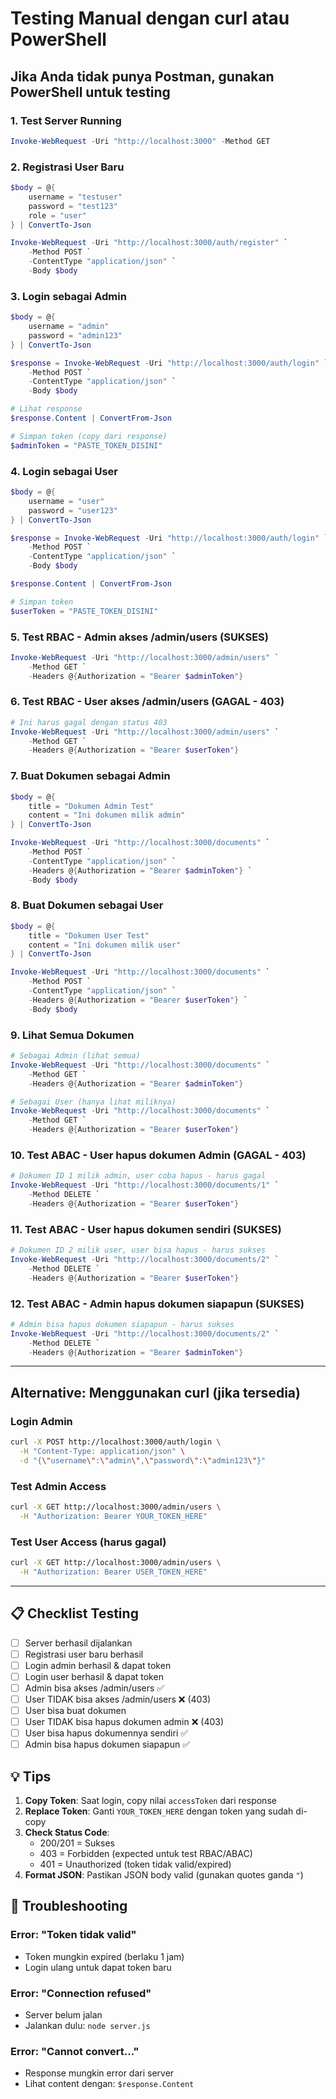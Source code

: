 # Testing Manual dengan curl atau PowerShell

## Jika Anda tidak punya Postman, gunakan PowerShell untuk testing

### 1. Test Server Running
```powershell
Invoke-WebRequest -Uri "http://localhost:3000" -Method GET
```

### 2. Registrasi User Baru
```powershell
$body = @{
    username = "testuser"
    password = "test123"
    role = "user"
} | ConvertTo-Json

Invoke-WebRequest -Uri "http://localhost:3000/auth/register" `
    -Method POST `
    -ContentType "application/json" `
    -Body $body
```

### 3. Login sebagai Admin
```powershell
$body = @{
    username = "admin"
    password = "admin123"
} | ConvertTo-Json

$response = Invoke-WebRequest -Uri "http://localhost:3000/auth/login" `
    -Method POST `
    -ContentType "application/json" `
    -Body $body

# Lihat response
$response.Content | ConvertFrom-Json

# Simpan token (copy dari response)
$adminToken = "PASTE_TOKEN_DISINI"
```

### 4. Login sebagai User
```powershell
$body = @{
    username = "user"
    password = "user123"
} | ConvertTo-Json

$response = Invoke-WebRequest -Uri "http://localhost:3000/auth/login" `
    -Method POST `
    -ContentType "application/json" `
    -Body $body

$response.Content | ConvertFrom-Json

# Simpan token
$userToken = "PASTE_TOKEN_DISINI"
```

### 5. Test RBAC - Admin akses /admin/users (SUKSES)
```powershell
Invoke-WebRequest -Uri "http://localhost:3000/admin/users" `
    -Method GET `
    -Headers @{Authorization = "Bearer $adminToken"}
```

### 6. Test RBAC - User akses /admin/users (GAGAL - 403)
```powershell
# Ini harus gagal dengan status 403
Invoke-WebRequest -Uri "http://localhost:3000/admin/users" `
    -Method GET `
    -Headers @{Authorization = "Bearer $userToken"}
```

### 7. Buat Dokumen sebagai Admin
```powershell
$body = @{
    title = "Dokumen Admin Test"
    content = "Ini dokumen milik admin"
} | ConvertTo-Json

Invoke-WebRequest -Uri "http://localhost:3000/documents" `
    -Method POST `
    -ContentType "application/json" `
    -Headers @{Authorization = "Bearer $adminToken"} `
    -Body $body
```

### 8. Buat Dokumen sebagai User
```powershell
$body = @{
    title = "Dokumen User Test"
    content = "Ini dokumen milik user"
} | ConvertTo-Json

Invoke-WebRequest -Uri "http://localhost:3000/documents" `
    -Method POST `
    -ContentType "application/json" `
    -Headers @{Authorization = "Bearer $userToken"} `
    -Body $body
```

### 9. Lihat Semua Dokumen
```powershell
# Sebagai Admin (lihat semua)
Invoke-WebRequest -Uri "http://localhost:3000/documents" `
    -Method GET `
    -Headers @{Authorization = "Bearer $adminToken"}

# Sebagai User (hanya lihat miliknya)
Invoke-WebRequest -Uri "http://localhost:3000/documents" `
    -Method GET `
    -Headers @{Authorization = "Bearer $userToken"}
```

### 10. Test ABAC - User hapus dokumen Admin (GAGAL - 403)
```powershell
# Dokumen ID 1 milik admin, user coba hapus - harus gagal
Invoke-WebRequest -Uri "http://localhost:3000/documents/1" `
    -Method DELETE `
    -Headers @{Authorization = "Bearer $userToken"}
```

### 11. Test ABAC - User hapus dokumen sendiri (SUKSES)
```powershell
# Dokumen ID 2 milik user, user bisa hapus - harus sukses
Invoke-WebRequest -Uri "http://localhost:3000/documents/2" `
    -Method DELETE `
    -Headers @{Authorization = "Bearer $userToken"}
```

### 12. Test ABAC - Admin hapus dokumen siapapun (SUKSES)
```powershell
# Admin bisa hapus dokumen siapapun - harus sukses
Invoke-WebRequest -Uri "http://localhost:3000/documents/2" `
    -Method DELETE `
    -Headers @{Authorization = "Bearer $adminToken"}
```

---

## Alternative: Menggunakan curl (jika tersedia)

### Login Admin
```bash
curl -X POST http://localhost:3000/auth/login \
  -H "Content-Type: application/json" \
  -d "{\"username\":\"admin\",\"password\":\"admin123\"}"
```

### Test Admin Access
```bash
curl -X GET http://localhost:3000/admin/users \
  -H "Authorization: Bearer YOUR_TOKEN_HERE"
```

### Test User Access (harus gagal)
```bash
curl -X GET http://localhost:3000/admin/users \
  -H "Authorization: Bearer USER_TOKEN_HERE"
```

---

## 📋 Checklist Testing

- [ ] Server berhasil dijalankan
- [ ] Registrasi user baru berhasil
- [ ] Login admin berhasil & dapat token
- [ ] Login user berhasil & dapat token
- [ ] Admin bisa akses /admin/users ✅
- [ ] User TIDAK bisa akses /admin/users ❌ (403)
- [ ] User bisa buat dokumen
- [ ] User TIDAK bisa hapus dokumen admin ❌ (403)
- [ ] User bisa hapus dokumennya sendiri ✅
- [ ] Admin bisa hapus dokumen siapapun ✅

## 💡 Tips

1. **Copy Token**: Saat login, copy nilai `accessToken` dari response
2. **Replace Token**: Ganti `YOUR_TOKEN_HERE` dengan token yang sudah di-copy
3. **Check Status Code**: 
   - 200/201 = Sukses
   - 403 = Forbidden (expected untuk test RBAC/ABAC)
   - 401 = Unauthorized (token tidak valid/expired)
4. **Format JSON**: Pastikan JSON body valid (gunakan quotes ganda `"`)

## 🐛 Troubleshooting

### Error: "Token tidak valid"
- Token mungkin expired (berlaku 1 jam)
- Login ulang untuk dapat token baru

### Error: "Connection refused"
- Server belum jalan
- Jalankan dulu: `node server.js`

### Error: "Cannot convert..."
- Response mungkin error dari server
- Lihat content dengan: `$response.Content`
